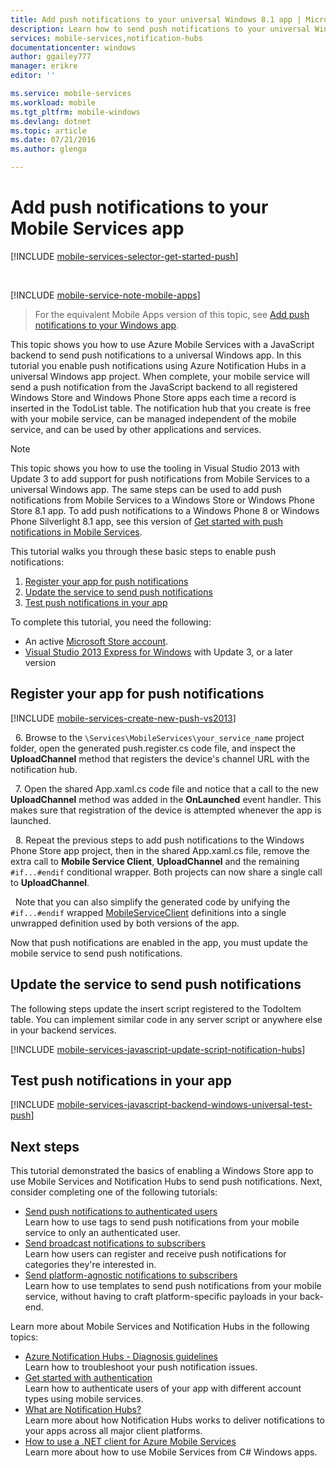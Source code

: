 ```yaml
---
title: Add push notifications to your universal Windows 8.1 app | Microsoft Azure
description: Learn how to send push notifications to your universal Windows 8.1 app from your JavaScript backend mobile service using Azure Notification Hubs.
services: mobile-services,notification-hubs
documentationcenter: windows
author: ggailey777
manager: erikre
editor: ''

ms.service: mobile-services
ms.workload: mobile
ms.tgt_pltfrm: mobile-windows
ms.devlang: dotnet
ms.topic: article
ms.date: 07/21/2016
ms.author: glenga

---
```

# Add push notifications to your Mobile Services app
[!INCLUDE [mobile-services-selector-get-started-push](../../includes/mobile-services-selector-get-started-push.md)]

&nbsp;

[!INCLUDE [mobile-service-note-mobile-apps](../../includes/mobile-services-note-mobile-apps.md)]

> For the equivalent Mobile Apps version of this topic, see [Add push notifications to your Windows app](../app-service-mobile/app-service-mobile-windows-store-dotnet-get-started-push.md).    
> 
> 

This topic shows you how to use Azure Mobile Services with a JavaScript backend to send push notifications to a universal Windows app. In this tutorial you enable push notifications using Azure Notification Hubs in a universal Windows app project. When complete, your mobile service will send a push notification from the JavaScript backend to all registered Windows Store and Windows Phone Store apps each time a record is inserted in the TodoList table. The notification hub that you create is free with your mobile service, can be managed independent of the mobile service, and can be used by other applications and services.

> [!NOTE]
> This topic shows you how to use the tooling in Visual Studio 2013 with Update 3 to add support for push notifications from Mobile Services to a universal Windows app. The same steps can be used to add push notifications from Mobile Services to a Windows Store or Windows Phone Store 8.1 app. To add push notifications to a Windows Phone 8 or Windows Phone Silverlight 8.1 app, see this version of [Get started with push notifications in Mobile Services](mobile-services-javascript-backend-windows-phone-get-started-push.md).
> 
> 

This tutorial walks you through these basic steps to enable push notifications:

1. [Register your app for push notifications](#register)
2. [Update the service to send push notifications](#update-service)
3. [Test push notifications in your app](#test)

To complete this tutorial, you need the following:

* An active [Microsoft Store account](http://go.microsoft.com/fwlink/p/?LinkId=280045).
* [Visual Studio 2013 Express for Windows](http://go.microsoft.com/fwlink/?LinkId=257546) with Update 3, or a later version

## <a id="register"></a>Register your app for push notifications
[!INCLUDE [mobile-services-create-new-push-vs2013](../../includes/mobile-services-create-new-push-vs2013.md)]

&nbsp;&nbsp;6. Browse to the `\Services\MobileServices\your_service_name` project folder, open the generated push.register.cs code file, and inspect the **UploadChannel** method that registers the device's channel URL with the notification hub.

&nbsp;&nbsp;7. Open the shared App.xaml.cs code file and notice that a call to the new **UploadChannel** method was added in the **OnLaunched** event handler. This makes sure that registration of the device is attempted whenever the app is launched.

&nbsp;&nbsp;8. Repeat the previous steps to add push notifications to the Windows Phone Store app project, then in the shared App.xaml.cs file, remove the extra call to **Mobile Service Client**, **UploadChannel** and the remaining `#if...#endif` conditional wrapper. Both projects can now share a single call to **UploadChannel**. 

&nbsp;&nbsp;Note that you can also simplify the generated code by unifying the `#if...#endif` wrapped [MobileServiceClient](http://go.microsoft.com/fwlink/p/?LinkId=302030) definitions into a single  unwrapped definition used by both versions of the app.

Now that push notifications are enabled in the app, you must update the mobile service to send push notifications. 

## <a id="update-service"></a>Update the service to send push notifications
The following steps update the insert script registered to the TodoItem table. You can implement similar code in any server script or anywhere else in your backend services. 

[!INCLUDE [mobile-services-javascript-update-script-notification-hubs](../../includes/mobile-services-javascript-update-script-notification-hubs.md)]

## <a id="test"></a> Test push notifications in your app
[!INCLUDE [mobile-services-javascript-backend-windows-universal-test-push](../../includes/mobile-services-javascript-backend-windows-universal-test-push.md)]

## <a name="next-steps"> </a>Next steps
This tutorial demonstrated the basics of enabling a Windows Store app to use Mobile Services and Notification Hubs to send push notifications. Next, consider completing one of the following tutorials:

* [Send push notifications to authenticated users](mobile-services-javascript-backend-windows-store-dotnet-push-notifications-app-users.md)
    <br/>Learn how to use tags to send push notifications from your mobile service to only an authenticated user.
* [Send broadcast notifications to subscribers](../notification-hubs/notification-hubs-windows-notification-dotnet-push-xplat-segmented-wns.md)
    <br/>Learn how users can register and receive push notifications for categories they're interested in.
* [Send platform-agnostic notifications to subscribers](../notification-hubs/notification-hubs-aspnet-cross-platform-notification.md)
    <br/>Learn how to use templates to send push notifications from your mobile service, without having to craft platform-specific payloads in your back-end.

Learn more about Mobile Services and Notification Hubs in the following topics:

* [Azure Notification Hubs - Diagnosis guidelines](../notification-hubs/notification-hubs-push-notification-fixer.md)
    <br/>Learn how to troubleshoot your push notification issues.
* [Get started with authentication](mobile-services-javascript-backend-windows-universal-dotnet-get-started-users.md)
  <br/>Learn how to authenticate users of your app with different account types using mobile services.
* [What are Notification Hubs?](../notification-hubs-overview.md)
  <br/>Learn more about how Notification Hubs works to deliver notifications to your apps across all major client platforms.
* [How to use a .NET client for Azure Mobile Services](mobile-services-windows-dotnet-how-to-use-client-library.md)
  <br/>Learn more about how to use Mobile Services from C# Windows apps.

<!-- Anchors. -->

<!-- Images. -->

<!-- URLs. -->
[Submit an app page]: http://go.microsoft.com/fwlink/p/?LinkID=266582
[My Applications]: http://go.microsoft.com/fwlink/p/?LinkId=262039
[Live SDK for Windows]: http://go.microsoft.com/fwlink/p/?LinkId=262253
[Get started with Mobile Services]: mobile-services-dotnet-backend-windows-store-dotnet-get-started.md
[Get started with authentication]: mobile-services-javascript-backend-windows-universal-dotnet-get-started-users.md

[Send push notifications to authenticated users]: mobile-services-javascript-backend-windows-store-dotnet-push-notifications-app-users.md

[What are Notification Hubs?]: ../notification-hubs-overview.md

[How to use a .NET client for Azure Mobile Services]: mobile-services-windows-dotnet-how-to-use-client-library.md
[MobileServiceClient]: http://go.microsoft.com/fwlink/p/?LinkId=302030
